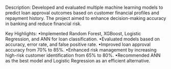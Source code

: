 Description: Developed and evaluated multiple machine learning models to predict loan approval
outcomes based on customer financial profiles and repayment history. The project aimed to enhance
decision-making accuracy in banking and reduce financial risk.

Key Highlights:
  •Implemented Random Forest, XGBoost, Logistic Regression, and ANN for loan classification.
  •Evaluated models based on accuracy, error rate, and false positive rate.
  •Improved loan approval accuracy from 70% to 85%.
  •Enhanced risk management by increasing high-risk customer identification from 65% to 80%.
  •Recommended ANN as the best model and Logistic Regression as an efficient alternative.
